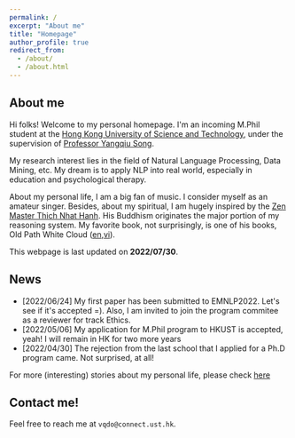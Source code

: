 ```yaml
---
permalink: / 
excerpt: "About me"
title: "Homepage"
author_profile: true 
redirect_from:
  - /about/
  - /about.html
---
```


## About me

Hi folks! Welcome to my personal homepage.
I'm an incoming M.Phil student at the [Hong Kong University of Science and Technology](https://hkust.edu.hk/), under the supervision of [Professor Yangqiu Song](https://www.cse.ust.hk/~yqsong/). 

My research interest lies in the field of Natural Language Processing, Data Mining, etc. My dream is to apply NLP into real world, especially in education and psychological therapy.

About my personal life, I am a big fan of music. I consider myself as an amateur singer. Besides, about my spiritual, I am hugely inspired by the [Zen Master Thich Nhat Hanh](https://plumvillage.org/thich-nhat-hanh/). His Buddhism originates the major portion of my reasoning system. My favorite book, not surprisingly, is one of his books, Old Path White Cloud ([en](https://terebess.hu/zen/mesterek/Thich%20Nhat%20Hanh%20-%20Old%20Path%20White%20Clouds.pdf),[vi](https://thuvienhoasen.org/images/file/3GfDvp1G0QgQAHtP/duong-xua-may-trang.pdf)).

This webpage is last updated on **2022/07/30**.

## News

- [2022/06/24] My first paper has been submitted to EMNLP2022. Let's see if it's accepted =). Also, I am invited to join the program commitee as a reviewer for track Ethics.
- [2022/05/06] My application for M.Phil program to HKUST is accepted, yeah! I will remain in HK for two more years
- [2022/04/30] The rejection from the last school that I applied for a Ph.D program came. Not surprised, at all!

For more (interesting) stories about my personal life, please check [here](https://dovanquyet.github.io/posts/vi/chuyen-hang-ngay)

## Contact me!

Feel free to reach me at `vqdo@connect.ust.hk`. 